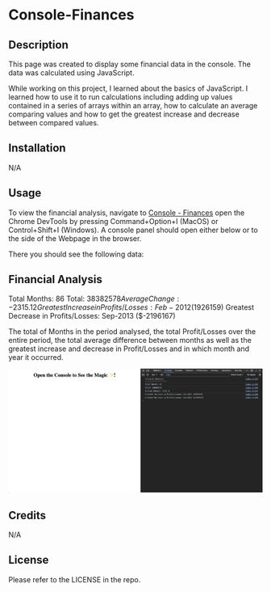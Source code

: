 # Console-Finances

## Description

This page was created to display some financial data in the console. The data was calculated using JavaScript.

While working on this project, I learned about the basics of JavaScript. I learned how to use it to run calculations including adding up values contained in a series of arrays within an array, how to calculate an average comparing values and how to get the greatest increase and decrease between compared values.

## Installation
N/A

## Usage

To view the financial analysis, navigate to [Console - Finances](https://naike-b.github.io/Console-Finances/) open the Chrome DevTools by pressing Command+Option+I (MacOS) or Control+Shift+I (Windows). A console panel should open either below or to the side of the Webpage in the browser. 

There you should see the following data: 

Financial Analysis
---------------------
Total Months: 86
Total: $38382578
Average Change: -2315.12
Greatest Increase in Profits/Losses: Feb-2012 ($1926159)
Greatest Decrease in Profits/Losses: Sep-2013 ($-2196167)

The total of Months in the period analysed, the total Profit/Losses over the entire period, the total average difference between months as well as the greatest increase and decrease in Profit/Losses and in which month and year it occurred.

![alt Webpage with open DevTools](images/finance-console.png)

## Credits

N/A

## License

Please refer to the LICENSE in the repo.
